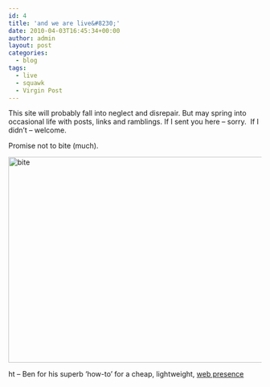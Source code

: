 ```yaml
---
id: 4
title: 'and we are live&#8230;'
date: 2010-04-03T16:45:34+00:00
author: admin
layout: post
categories:
  - blog
tags:
  - live
  - squawk
  - Virgin Post
---
```

This site will probably fall into neglect and disrepair. But may spring into occasional life with posts, links and ramblings. If I sent you here &#8211; sorry.  If I didn&#8217;t &#8211; welcome.

Promise not to bite (much).

<img class="alignnone size-full wp-image-5" title="bite" src="http://adamrumbold.com/wp-content/uploads/2010/04/bite-010.jpg" alt="bite" width="614" height="410" srcset="http://adamrumbold.com/wp-content/uploads/2010/04/bite-010.jpg 1024w, http://adamrumbold.com/wp-content/uploads/2010/04/bite-010-300x200.jpg 300w" sizes="(max-width: 614px) 100vw, 614px" />

ht &#8211; Ben for his superb &#8216;how-to&#8217; for a cheap, lightweight, <a title="webbify me" href="http://stream.benrhughes.com/setting-up-an-almost-free-web-presence" target="_blank">web presence</a>